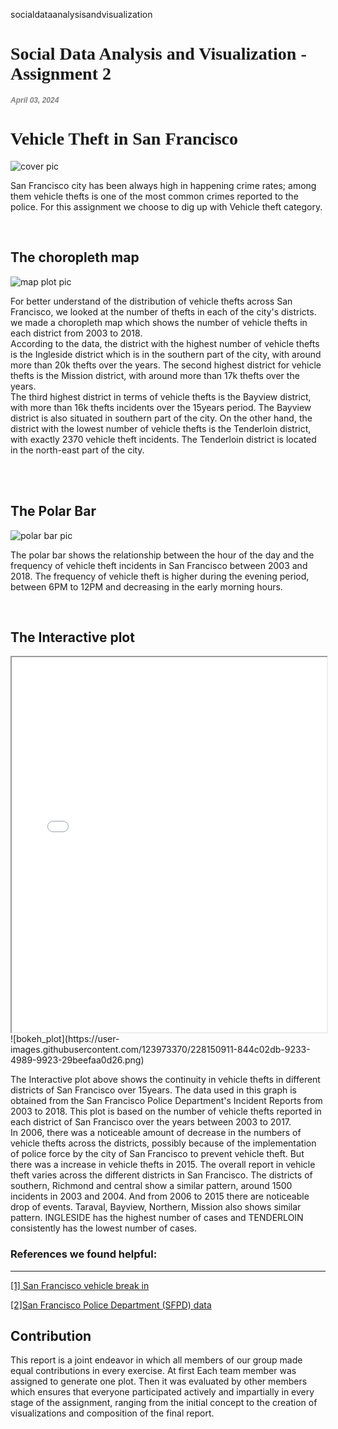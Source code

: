 socialdataanalysisandvisualization
<html lang="EN">
  <head>
  <h1 style="font-family:garamond; font: size 12px;">Social Data Analysis and Visualization - Assignment 2</h1>
  <h1 style="color:grey; font-family:Helvetica; font-style:italic; font-size:12px">April 03, 2024</h1>
  <h1 style="font-family:garamond; font: size 12px;">Vehicle Theft in San Francisco</h1>
  </head>
  <body>

<div class="body-image">
            <img src="{{ site.baseurl }}/stealing-a-car.jpg" alt="cover pic">
        </div>

 <p>San Francisco city has been always high in happening crime rates; among them vehicle thefts is one of the most common crimes reported to the police. For this assignment we choose to dig up with Vehicle theft category.</p>
     <br>
    
  
   <h2> The choropleth map</h2>
    
 <div class="body-image">
            <img src="{{ site.baseurl }}/mapplot.png" alt="map plot pic">
        </div>

  <p>For better understand of the distribution of vehicle thefts across San Francisco, we looked at the number of thefts in each of the city's districts. we made a choropleth map which shows the number of vehicle thefts in each district from 2003 to 2018.
<br>
According to the data, the district with the highest number of vehicle thefts is the Ingleside district which is in the southern part of the city, with around more than 20k thefts over the years. The second highest district for vehicle thefts is the Mission district, with around more than 17k thefts over the years.
<br>
The third highest district in terms of vehicle thefts is the Bayview district, with more than 16k thefts incidents over the 15years period. The Bayview district is also situated in southern part of the city.
On the other hand, the district with the lowest number of vehicle thefts is the Tenderloin district, with exactly 2370 vehicle theft incidents. The Tenderloin district is located in the north-east part of the city. </p>
<br>
<br>
    
<h2>The Polar Bar</h2>
<div class="body-image">
            <img src="{{ site.baseurl }}/polarbar.png" alt="polar bar pic">
        </div>

  <p>The polar bar shows the relationship between the hour of the day and the frequency of vehicle theft incidents in San Francisco between 2003 and 2018.  The frequency of vehicle theft is higher during the evening period, between 6PM to 12PM and decreasing in the early morning hours.</p>
    <br>

<h2>The Interactive plot</h2>
    
<iframe src="{{ site.baseurl }}/interactive_plot.html" style="width: 100%; height: 600px; display: block; margin-left: auto; margin-right: auto;"></iframe>
![bokeh_plot](https://user-images.githubusercontent.com/123973370/228150911-844c02db-9233-4989-9923-29beefaa0d26.png)
    
 <p>The Interactive plot above shows the continuity in vehicle thefts in different districts of San Francisco over 15years. The data used in this graph is obtained from the San Francisco Police Department's Incident Reports from 2003 to 2018. This plot is based on the number of vehicle thefts reported in each district of San Francisco over the years between 2003 to 2017.
<br>
In 2006, there was a noticeable amount of decrease in the numbers of vehicle thefts across the districts, possibly because of the implementation of police force by the city of San Francisco to prevent vehicle theft. But there was a increase in vehicle thefts in 2015. The overall report in vehicle theft varies across the different districts in San Francisco. The districts of southern, Richmond and central show a similar pattern, around 1500 incidents in 2003 and 2004. And from 2006 to 2015 there are noticeable drop of events. Taraval, Bayview, Northern, Mission also shows similar pattern. INGLESIDE has the highest number of cases and TENDERLOIN consistently has the lowest number of cases.
<br>
   </p>

   <h3>References we found helpful:</h3>
        <hr>
        <p><a href="https://projects.sfchronicle.com/2018/sf-car-breakins/">[1] San Francisco vehicle break in</a></p>
        <p><a href="https://data.sfgov.org/Public-Safety/Police-Department-Incident-Reports-2018-to-Present/wg3w-h783">[2]San Francisco Police Department (SFPD) data</a></p>

   

<h2>Contribution</h2>
This report is a joint endeavor in which all members of our group made equal contributions in every exercise. At first Each team member was assigned to generate one plot. Then it was evaluated by other members which ensures that everyone participated actively and impartially in every stage of the assignment, ranging from the initial concept to the creation of visualizations and composition of the final report.
